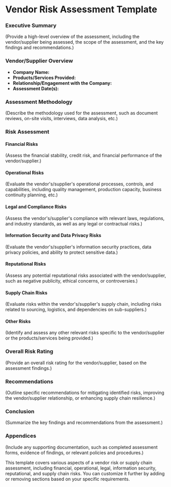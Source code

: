 # Vendor Risk Assessment Template

### Executive Summary

(Provide a high-level overview of the assessment, including the vendor/supplier being assessed, the scope of the assessment, and the key findings and recommendations.)

### Vendor/Supplier Overview

* **Company Name:**
* **Products/Services Provided:**
* **Relationship/Engagement with the Company:**
* **Assessment Date(s):**

### Assessment Methodology

(Describe the methodology used for the assessment, such as document reviews, on-site visits, interviews, data analysis, etc.)

### Risk Assessment

#### Financial Risks

(Assess the financial stability, credit risk, and financial performance of the vendor/supplier.)

#### Operational Risks

(Evaluate the vendor's/supplier's operational processes, controls, and capabilities, including quality management, production capacity, business continuity planning, etc.)

#### Legal and Compliance Risks

(Assess the vendor's/supplier's compliance with relevant laws, regulations, and industry standards, as well as any legal or contractual risks.)

#### Information Security and Data Privacy Risks

(Evaluate the vendor's/supplier's information security practices, data privacy policies, and ability to protect sensitive data.)

#### Reputational Risks

(Assess any potential reputational risks associated with the vendor/supplier, such as negative publicity, ethical concerns, or controversies.)

#### Supply Chain Risks

(Evaluate risks within the vendor's/supplier's supply chain, including risks related to sourcing, logistics, and dependencies on sub-suppliers.)

#### Other Risks

(Identify and assess any other relevant risks specific to the vendor/supplier or the products/services being provided.)

### Overall Risk Rating

(Provide an overall risk rating for the vendor/supplier, based on the assessment findings.)

### Recommendations

(Outline specific recommendations for mitigating identified risks, improving the vendor/supplier relationship, or enhancing supply chain resilience.)

### Conclusion

(Summarize the key findings and recommendations from the assessment.)

### Appendices

(Include any supporting documentation, such as completed assessment forms, evidence of findings, or relevant policies and procedures.)

This template covers various aspects of a vendor risk or supply chain assessment, including financial, operational, legal, information security, reputational, and supply chain risks. You can customize it further by adding or removing sections based on your specific requirements.
